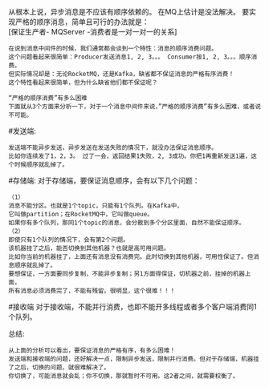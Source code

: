 从根本上说，异步消息是不应该有顺序依赖的。
在MQ上估计是没法解决。
要实现严格的顺序消息，简单且可行的办法就是：  
[保证生产者- MQServer -消费者是一对一对一的关系]

```
在说到消息中间件的时候，我们通常都会谈到一个特性：消息的顺序消费问题。
这个问题看起来很简单：Producer发送消息1, 2, 3。。。 Consumer按1, 2, 3。。。顺序消费。
但实际情况却是：无论RocketMQ，还是Kafka，缺省都不保证消息的严格有序消费！
这个特性看起来很简单，但为什么缺省他们都不保证呢？

“严格的顺序消费”有多么困难
下面就从3个方面来分析一下，对于一个消息中间件来说，”严格的顺序消费”有多么困难，或者说不可能。
```

#发送端:
```
发送端不能异步发送，异步发送在发送失败的情况下，就没办法保证消息顺序。
比如你连续发了1，2，3。 过了一会，返回结果1失败，2, 3成功。你把1再重新发送1遍，这个时候顺序就乱掉了。
```


#存储端: 对于存储端，要保证消息顺序，会有以下几个问题：
```
（1）
消息不能分区。也就是1个topic，只能有1个队列。在Kafka中，
它叫做partition；在RocketMQ中，它叫做queue。 
如果你有多个队列，那同1个topic的消息，会分散到多个分区里面，自然不能保证顺序。
（2）
即使只有1个队列的情况下，会有第2个问题。
该机器挂了之后，能否切换到其他机器？也就是高可用问题。
比如你当前的机器挂了，上面还有消息没有消费完。此时切换到其他机器，可用性保证了。但消息顺序就乱掉了。
要想保证，一方面要同步复制，不能异步复制；另1方面得保证，切机器之前，挂掉的机器上面，
所有消息必须消费完了，不能有残留。很明显，这个很难！！！
```

#接收端
对于接收端，不能并行消费，也即不能开多线程或者多个客户端消费同1个队列。


总结:
```
从上面的分析可以看出，要保证消息的严格有序，有多么困难！
发送端和接收端的问题，还好解决一点，限制异步发送，限制并行消费。但对于存储端，机器挂了之后，切换的问题，就很难解决了。
你切换了，可能消息就会乱；你不切换，那就暂时不可用。这2者之间，就需要权衡了。
```
